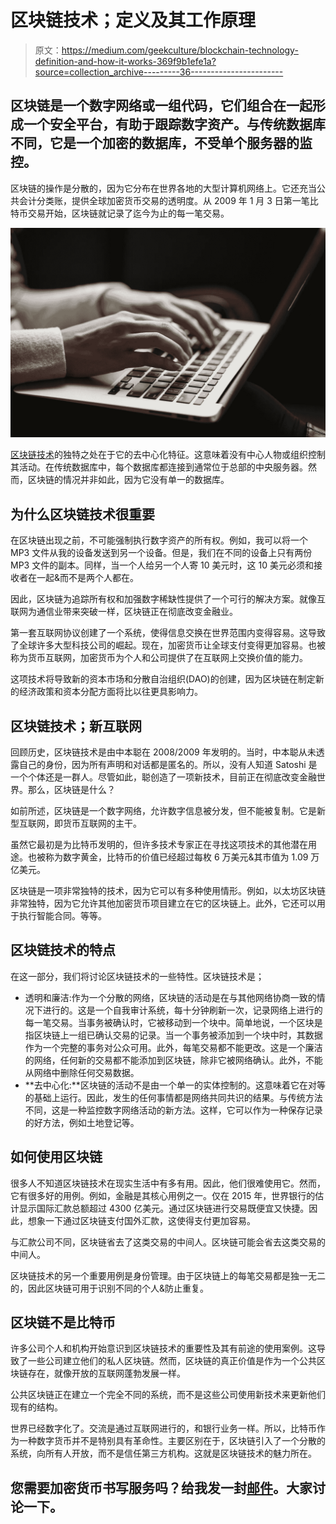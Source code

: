 # 区块链技术；定义及其工作原理

> 原文：<https://medium.com/geekculture/blockchain-technology-definition-and-how-it-works-369f9b1efe1a?source=collection_archive---------36----------------------->

## 区块链是一个数字网络或一组代码，它们组合在一起形成一个安全平台，有助于跟踪数字资产。与传统数据库不同，它是一个加密的数据库，不受单个服务器的监控。

区块链的操作是分散的，因为它分布在世界各地的大型计算机网络上。它还充当公共会计分类账，提供全球加密货币交易的透明度。从 2009 年 1 月 3 日第一笔比特币交易开始，区块链就记录了迄今为止的每一笔交易。

![](img/b31773326cc9535252a87e0b43db2792.png)

[区块链技术](https://medium.com/p/349eb092fbe9/edit)的独特之处在于它的去中心化特征。这意味着没有中心人物或组织控制其活动。在传统数据库中，每个数据库都连接到通常位于总部的中央服务器。然而，区块链的情况并非如此，因为它没有单一的数据库。

## 为什么区块链技术很重要

在区块链出现之前，不可能强制执行数字资产的所有权。例如，我可以将一个 MP3 文件从我的设备发送到另一个设备。但是，我们在不同的设备上只有两份 MP3 文件的副本。同样，当一个人给另一个人寄 10 美元时，这 10 美元必须和接收者在一起&而不是两个人都在。

因此，区块链为追踪所有权和加强数字稀缺性提供了一个可行的解决方案。就像互联网为通信业带来突破一样，区块链正在彻底改变金融业。

第一套互联网协议创建了一个系统，使得信息交换在世界范围内变得容易。这导致了全球许多大型科技公司的崛起。现在，加密货币让全球支付变得更加容易。也被称为货币互联网，加密货币为个人和公司提供了在互联网上交换价值的能力。

这项技术将导致新的资本市场和分散自治组织(DAO)的创建，因为区块链在制定新的经济政策和资本分配方面将比以往更具影响力。

## 区块链技术；新互联网

回顾历史，区块链技术是由中本聪在 2008/2009 年发明的。当时，中本聪从未透露自己的身份，因为所有声明和对话都是匿名的。所以，没有人知道 Satoshi 是一个个体还是一群人。尽管如此，聪创造了一项新技术，目前正在彻底改变金融世界。那么，区块链是什么？

如前所述，区块链是一个数字网络，允许数字信息被分发，但不能被复制。它是新型互联网，即货币互联网的主干。

虽然它最初是为比特币发明的，但许多技术专家正在寻找这项技术的其他潜在用途。也被称为数字黄金，比特币的价值已经超过每枚 6 万美元&其市值为 1.09 万亿美元。

区块链是一项非常独特的技术，因为它可以有多种使用情形。例如，以太坊区块链非常独特，因为它允许其他加密货币项目建立在它的区块链上。此外，它还可以用于执行智能合同。等等。

## 区块链技术的特点

在这一部分，我们将讨论区块链技术的一些特性。区块链技术是；

*   透明和廉洁:作为一个分散的网络，区块链的活动是在与其他网络协商一致的情况下进行的。这是一个自我审计系统，每十分钟刷新一次，记录网络上进行的每一笔交易。当事务被确认时，它被移动到一个块中。简单地说，一个区块是指区块链上一组已确认交易的记录。当一个事务被添加到一个块中时，其数据作为一个完整的事务对公众可用。此外，每笔交易都不能更改。这是一个廉洁的网络，任何新的交易都不能添加到区块链，除非它被网络确认。此外，不能从网络中删除任何交易数据。
*   **去中心化:**区块链的活动不是由一个单一的实体控制的。这意味着它在对等的基础上运行。因此，发生的任何事情都是网络共同共识的结果。与传统方法不同，这是一种监控数字网络活动的新方法。这样，它可以作为一种保存记录的好方法，例如土地登记等。

## 如何使用区块链

很多人不知道区块链技术在现实生活中有多有用。因此，他们很难使用它。然而，它有很多好的用例。例如，金融是其核心用例之一。仅在 2015 年，世界银行的估计显示国际汇款总额超过 4300 亿美元。通过区块链进行交易既便宜又快捷。因此，想象一下通过区块链支付国外汇款，这使得支付更加容易。

与汇款公司不同，区块链省去了这类交易的中间人。区块链可能会省去这类交易的中间人。

区块链技术的另一个重要用例是身份管理。由于区块链上的每笔交易都是独一无二的，因此区块链可用于识别不同的个人&防止重复。

## 区块链不是比特币

许多公司个人和机构开始意识到区块链技术的重要性及其有前途的使用案例。这导致了一些公司建立他们的私人区块链。然而，区块链的真正价值是作为一个公共区块链存在，就像开放的互联网蓬勃发展一样。

公共区块链正在建立一个完全不同的系统，而不是这些公司使用新技术来更新他们现有的结构。

世界已经数字化了。交流是通过互联网进行的，和银行业务一样。所以，比特币作为一种数字货币并不是特别具有革命性。主要区别在于，区块链引入了一个分散的系统，向所有人开放，而不是信任第三方机构。这就是区块链技术的魅力所在。

## 您需要加密货币书写服务吗？给我发一封[邮件](mailto:hello@johnoladokuno.com)。大家讨论一下。